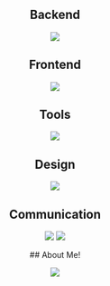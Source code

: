 <div align="center">

## Backend  
<p>
  <img src="https://skillicons.dev/icons?i=java,c" />
</p>

## Frontend  
<p>
  <img src="https://skillicons.dev/icons?i=html,css,js,react" />
</p>

## Tools  
<p>
  <img src="https://skillicons.dev/icons?i=vscode,idea,visualstudio,notion" />
</p>

## Design  
<p>
  <img src="https://skillicons.dev/icons?i=figma,ps,ai" />
</p>

## Communication  
<p>
  <img src="https://skillicons.dev/icons?i=discord" />  
    <a href="mailto:s2522@e-mirim.hs.kr">
      <img src="https://skillicons.dev/icons?i=gmail" />
    </a>
  </p>
</p>  
## About Me!
<p>
  <!-- Instagram -->
  <a href="https://instagram.com/y.zan.ox" target="_blank">
    <img src="https://skillicons.dev/icons?i=instagram" />
  </a>
</div>


</div>



<!--
**slxn00/slxn00** is a ✨ _special_ ✨ repository because its `README.md` (this file) appears on your GitHub profile.

Here are some ideas to get you started:

- 🔭 I’m currently working on ...
- 🌱 I’m currently learning ...
- 👯 I’m looking to collaborate on ...
- 🤔 I’m looking for help with ...
- 💬 Ask me about ...
- 📫 How to reach me: ...
- 😄 Pronouns: ...
- ⚡ Fun fact: ...
-->

